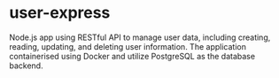 # user-express
Node.js app using RESTful API to manage user data, including creating, reading, updating, and deleting user information. The application containerised using Docker and utilize PostgreSQL as the database backend.
